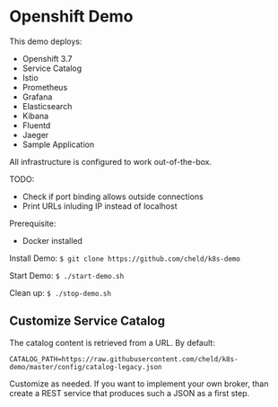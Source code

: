 # Openshift Demo

This demo deploys:
* Openshift 3.7
* Service Catalog
* Istio
* Prometheus
* Grafana
* Elasticsearch
* Kibana
* Fluentd
* Jaeger
* Sample Application

All infrastructure is configured to work out-of-the-box.

TODO:
* Check if port binding allows outside connections
* Print URLs inluding IP instead of localhost

Prerequisite:
* Docker installed


Install Demo:
``
$ git clone https://github.com/cheld/k8s-demo
``


Start Demo:
``
$ ./start-demo.sh
``

Clean up:
``
$ ./stop-demo.sh
``

## Customize Service Catalog

The catalog content is retrieved from a URL. By default:

``
CATALOG_PATH=https://raw.githubusercontent.com/cheld/k8s-demo/master/config/catalog-legacy.json
``

Customize as needed. If you want to implement your own broker, than create a REST service that produces such a JSON as a first step.
